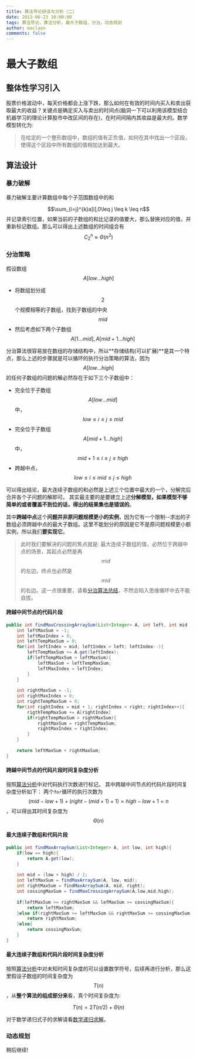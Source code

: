 ```yaml
---
title: 算法导论研读与分析（二）
date: 2013-06-23 10:00:00
tags: 算法导论，算法分析，最大子数组，分治，动态规划
author: maclaon
comments: false
---
```

# 最大子数组
## 整体性学习引入
股票价格波动中，每天价格都会上涨下跌，那么如何在有效的时间内买入和卖出获取最大的收益？关键点是确定买入与卖出的时间点(脑洞一下可以利用该模型结合机器学习的理论计算股市中改区间的存在)，在时间间隔内其收益是最大的。数学模型转化为:
> 在给定的一个整形数组中，数组的值有正负值，如何在其中找出一个区段，使得这个区段中所有数组的值相加达到最大。

<!--more-->
## 算法设计
### 暴力破解
暴力破解主要计算数组中每个子范围数组中的和

$$\sum_{i=j}^{k}a[i],0\leq j \leq k \leq n$$
并记录索引位置，如果当前的子数组的和比记录的值要大，那么替换对应的值，并重新标记数组。那么可以得出上述数组的时间组合有
$$C_2^n\approx\Theta(n^2)$$

### 分治策略
假设数组$$A[low...high]$$
+ 将数组划分成$$2$$个规模相等的子数组，找到子数组的中央$$mid$$
+ 然后考虑如下两个子数组$$A[1...mid], A[mid+1...high]$$

分治算法很容易放在数组的存储结构中，所以**存储结构(可以扩展)**是其一个特点，那么上述的步骤就是可以循环的执行分治策略的算法，因为$$A[low...high]$$的任何子数组的问题的解必然存在于如下三个子数组中：
+ 完全位于子数组$$A[low...mid]$$中，$$low\leq i \leq j \leq mid$$
+ 完全位于子数组$$A[mid+1...high]$$中，$$mid+1 \leq i \leq j \leq high$$
+ 跨越中点，$$low\leq i \leq mid \leq j \leq high$$

可以得出结论，最大连续子数组的和必然是上述三个位置中最大的一个，分解完后合并各个子问题的解即可。
其实最主要的是要建立上述**分解模型，如果模型不够简单的或者覆盖不到位的话，得出的结果集也是错误的**。

其中**跨越中点**这个**问题并非原问题规模更小的实例**，因为它有一个限制--求出的子数组必须跨越中点的最大子数组。这里不能划分的原因是它不是原问题规模更小额实例，所以我们**要实现它**。

> 此时我们要解决的问题的焦点就是: 最大连续子数组的值，必然位于跨越中点的场景，其起点必然是再$$mid$$的左边，终点也必然是$$mid$$的右边。这一点很重要，请看[分治算法总结](http://shieldme.cn/2013/08/11/introduction-to-algorithms-learning-chapter3/)，不然会陷入思维循环中去不能自拔。

#### 跨越中间节点的代码片段
``` Java
public int findMaxCrossingArraySum(List<Integer> A, int left, int mid ,int right){
	int leftMaxSum = -1;
	int leftMaxIndex = 0;
	int leftTempMaxSum = 0;
	for(int leftIndex = mid; leftIndex > left; leftIndex--){
		leftTempMaxSum += A.get(leftIndex);
		if(leftTempMaxSum > leftMaxSum){
			leftMaxSum = leftTempMaxSum;
			leftMaxIndex = leftIndex;
		}
	}
	
	int rightMaxSum = -1;
	int rightMaxIndex = 0;
	int rightTempMaxSum = 0;
	for(int rightIndex = mid + 1; rightIndex < right; rightIndex++){
		rigthTempMaxSum += A[rightIndex]
		if(rightTempMaxSum > rightMaxSum){
			rightMaxSum = rightTempMaxSum;
			rightMaxIndex = rightIndex;
		}
	}
	
	return leftMaxSum + rightMaxSum;
}
```

#### 跨越中间节点的代码片段时间复杂度分析
按照[算法分析](http://shieldme.cn/2013/05/12/introduction-to-algorithms-learning-chapter1/)中对代码执行次数进行标记。
其中跨越中间节点的代码片段时间复杂度分析如下：
两个`for`循环的执行次数为$$(mid - low + 1) + (right - (mid + 1) + 1) = high - low + 1 = n$$，可以得出其时间复杂度为$$\Theta(n)$$

#### 最大连续子数组和代码片段
``` Java
public int findMaxArraySum(List<Integer> A, int low, int high){
	if(low == high){
		return A.get(low);
	}
	
	int mid = (low + high) / 2;
	int leftMaxSum = findMaxArraySum(A, low, mid);
	int rightMaxSum = findMaxArraySum(A, mid, right);
	int cossingMaxSum = findMaxCrossingArraySum(A,low,mid,high);
	
	if(leftMaxSum >= rightMaxSum && lefMaxSum >= cossingMaxSum){
		return leftMaxSum;
	}else if(rightMaxSum >= leftMaxSum && rightMaxSum >= cossingMaxSum){
		return rightMaxSum;
	}else{
		return cossingMaxSum;
	}
}
```

#### 最大连续子数组和代码片段时间复杂度分析
按照[算法分析](http://shieldme.cn/2013/05/12/introduction-to-algorithms-learning-chapter1/)中对未知时间复杂度的可以设置数学符号，后续再进行分析，那么这里假设子数组的时间复杂度为$$T(n)$$，从**整个算法的组成部分来**看，真个时间复杂度为:

$$T(n)=2T(n/2)+\Theta(n)$$

对于数学递归式子的求解请看[数学递归求解]()。

### 动态规划
稍后继续!
